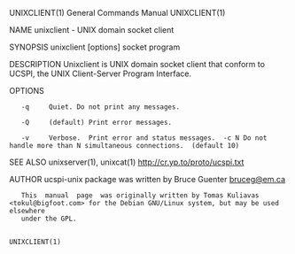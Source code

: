 UNIXCLIENT(1)                                                 General Commands Manual                                                UNIXCLIENT(1)

NAME
       unixclient - UNIX domain socket client

SYNOPSIS
       unixclient [options] socket program

DESCRIPTION
       Unixclient is  UNIX domain socket client that conform to UCSPI, the UNIX Client-Server Program Interface.

OPTIONS

       -q     Quiet. Do not print any messages.

       -Q     (default) Print error messages.

       -v     Verbose.  Print error and status messages.  -c N Do not handle more than N simultaneous connections.  (default 10)

SEE ALSO
       unixserver(1), unixcat(1) http://cr.yp.to/proto/ucspi.txt

AUTHOR
       ucspi-unix package was written by Bruce Guenter <bruceg@em.ca>

       This  manual  page  was originally written by Tomas Kuliavas <tokul@bigfoot.com> for the Debian GNU/Linux system, but may be used elsewhere
       under the GPL.

                                                                                                                                     UNIXCLIENT(1)
